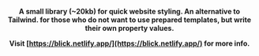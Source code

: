 **<p align="center">A small library (~20kb) for quick website styling. An alternative to Tailwind. for those who do not want to use prepared templates, but write their own property values.</p>**
  
**<p align="center">Visit [https://blick.netlify.app/](https://blick.netlify.app/) for more info.</p>**
  



